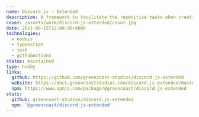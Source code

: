 ```yaml
---
name: Discord.js - Extended
description: A framework to facilitate the repetitive tasks when creating Discord bots.
cover: /assets/work/discord-js-extended/cover.jpg
date: 2021-06-15T12:00:00+0000
technologies:
  - nodejs
  - typescript
  - jest
  - githubActions
status: maintained
type: hobby
links:
  github: https://github.com/greencoast-studios/discord.js-extended
  website: https://docs.greencoaststudios.com/discord.js-extended/master/
  npm: https://www.npmjs.com/package/@greencoast/discord.js-extended
stats:
  github: greencoast-studios/discord.js-extended
  npm: '@greencoast/discord.js-extended'
---
```

